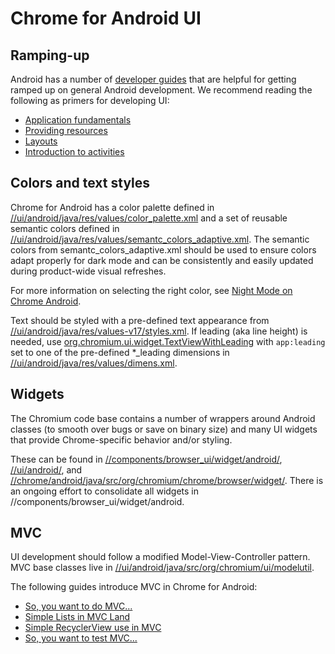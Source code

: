 # Chrome for Android UI

## Ramping-up

Android has a number of [developer guides](https://developer.android.com/guide) that are helpful for getting ramped up on general Android development. We recommend reading the following as primers for developing UI:

 * [Application fundamentals](https://developer.android.com/guide/components/fundamentals)
 * [Providing resources](https://developer.android.com/guide/topics/resources/providing-resources.html)
 * [Layouts](https://developer.android.com/guide/topics/ui/declaring-layout)
 * [Introduction to activities](https://developer.android.com/guide/components/activities/intro-activities)


## Colors and text styles

Chrome for Android has a color palette defined in [//ui/android/java/res/values/color_palette.xml](/ui/android/java/res/values/color_palette.xml) and a set of reusable semantic colors defined in [//ui/android/java/res/values/semantc_colors_adaptive.xml](/ui/android/java/res/values/semantc_colors_adaptive.xml). The semantic colors from semantc_colors_adaptive.xml should be used to ensure colors adapt properly for dark mode and can be consistently and easily updated during product-wide visual refreshes.

For more information on selecting the right color, see [Night Mode on Chrome Android](night_mode.md).

Text should be styled with a pre-defined text appearance from [//ui/android/java/res/values-v17/styles.xml](/ui/android/java/res/values-v17/styles.xml). If leading (aka line height) is needed, use [org.chromium.ui.widget.TextViewWithLeading](/ui/android/java/src/org/chromium/ui/widget/TextViewWithLeading.java) with `app:leading` set to one of the pre-defined *_leading dimensions in [//ui/android/java/res/values/dimens.xml](/ui/android/java/res/values/dimens.xml).

## Widgets

The Chromium code base contains a number of wrappers around Android classes (to smooth over bugs or save on binary size) and many UI widgets that provide Chrome-specific behavior and/or styling.

These can be found in [//components/browser_ui/widget/android/](/components/browser_ui/widget/android/), [//ui/android/](/ui/android/), and [//chrome/android/java/src/org/chromium/chrome/browser/widget/](/chrome/android/java/src/org/chromium/chrome/browser/widget/). There is an ongoing effort to consolidate all widgets in //components/browser_ui/widget/android.

## MVC

UI development should follow a modified Model-View-Controller pattern. MVC base classes live in [//ui/android/java/src/org/chromium/ui/modelutil](/ui/android/java/src/org/chromium/ui/modelutil/).

The following guides introduce MVC in Chrome for Android:

 * [So, you want to do MVC...](mvc_architecture_tutorial.md)
 * [Simple Lists in MVC Land](mvc_simple_list_tutorial.md)
 * [Simple RecyclerView use in MVC](mvc_simple_recycler_view_tutorial.md)
 * [So, you want to test MVC...](mvc_testing.md)
